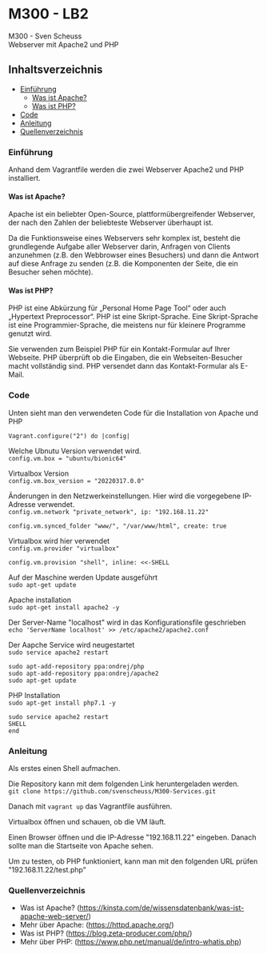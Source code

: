 # M300 - LB2
M300 - Sven Scheuss  
Webserver mit Apache2 und PHP

## Inhaltsverzeichnis

- [Einführung](#einfuehrung)
  - [Was ist Apache?](#wasistapache)
  - [Was ist PHP?](#wasistphp)
- [Code](#Code)
- [Anleitung](#anleitung)
- [Quellenverzeichnis](#quellenverzeichnis)

<a name="einfuehrung"></a>
### Einführung
Anhand dem Vagrantfile werden die zwei Webserver Apache2 und PHP installiert.

<a name="wasistapache"></a>
#### Was ist Apache?
Apache ist ein beliebter Open-Source, plattformübergreifender Webserver, der nach den Zahlen der beliebteste Webserver überhaupt ist.

Da die Funktionsweise eines Webservers sehr komplex ist, besteht die grundlegende Aufgabe aller Webserver darin, Anfragen von Clients anzunehmen (z.B. den Webbrowser eines Besuchers) und dann die Antwort auf diese Anfrage zu senden (z.B. die Komponenten der Seite, die ein Besucher sehen möchte).


<a name="wasistphp"></a>
#### Was ist PHP?
PHP ist eine Abkürzung für „Personal Home Page Tool“ oder auch „Hypertext Preprocessor“. PHP ist eine Skript-Sprache. Eine Skript-Sprache ist eine Programmier-Sprache, die meistens nur für kleinere Programme genutzt wird.

Sie verwenden zum Beispiel PHP für ein Kontakt-Formular auf Ihrer Webseite. PHP überprüft ob die Eingaben, die ein Webseiten-Besucher macht vollständig sind. PHP versendet dann das Kontakt-Formular als E-Mail.

<a name="Code"></a>
### Code
Unten sieht man den verwendeten Code für die Installation von Apache und PHP  



`Vagrant.configure("2") do |config|`

 Welche Ubnutu Version verwendet wird.  
  `config.vm.box = "ubuntu/bionic64"`  

  Virtualbox Version  
  `config.vm.box_version = "20220317.0.0"`  

  Änderungen in den Netzwerkeinstellungen. Hier wird die vorgegebene IP-Adresse verwendet.  
  `config.vm.network "private_network", ip: "192.168.11.22"`    

  `config.vm.synced_folder "www/", "/var/www/html", create: true`  

  Virtualbox wird hier verwendet  
  `config.vm.provider "virtualbox"`  


  `config.vm.provision "shell", inline: <<-SHELL`  

  Auf der Maschine werden Update ausgeführt  
  `sudo apt-get update`  

  Apache installation  
  `sudo apt-get install apache2 -y`  

  Der Server-Name "localhost" wird in das Konfigurationsfile geschrieben  
  `echo 'ServerName localhost' >> /etc/apache2/apache2.conf`

  Der Aapche Service wird neugestartet   
  `sudo service apache2 restart`  


  `sudo apt-add-repository ppa:ondrej/php`  
  `sudo apt-add-repository ppa:ondrej/apache2`  
  `sudo apt-get update`  

  PHP Installation  
  `sudo apt-get install php7.1 -y`  


  `sudo service apache2 restart`  
`SHELL`  
`end`  

<a name="anleitung"></a>
### Anleitung
Als erstes einen Shell aufmachen.  

Die Repository kann mit dem folgenden Link heruntergeladen werden.  
`git clone https://github.com/svenscheuss/M300-Services.git`  

Danach mit `vagrant up` das Vagrantfile ausführen.  

Virtualbox öffnen und schauen, ob die VM läuft.

Einen Browser öffnen und die IP-Adresse "192.168.11.22" eingeben. Danach sollte man die Startseite von Apache sehen.  

Um zu testen, ob PHP funktioniert, kann man mit den folgenden URL prüfen "192.168.11.22/test.php"

<a name="quellenverzeichnis"></a>
### Quellenverzeichnis

- Was ist Apache? (https://kinsta.com/de/wissensdatenbank/was-ist-apache-web-server/)
- Mehr über Apache: (https://httpd.apache.org/)  
- Was ist PHP? (https://blog.zeta-producer.com/php/)  
- Mehr über PHP: (https://www.php.net/manual/de/intro-whatis.php)
